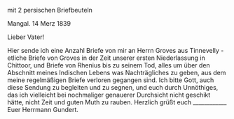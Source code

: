 mit 2 persischen Briefbeuteln

 Mangal. 14 Merz 1839

Lieber Vater!

Hier sende ich eine Anzahl Briefe von mir an Herrn Groves aus Tinnevelly - etliche Briefe von Groves in der Zeit unserer ersten Niederlassung in Chittoor, und Briefe von Rhenius bis zu seinem Tod, alles um über den Abschnitt meines Indischen Lebens was Nachträgliches zu geben, aus dem meine regelmäßigen Briefe verloren gegangen sind. Ich bitte Gott, auch diese Sendung zu begleiten und zu segnen, und euch durch Unnöthiges, das ich vielleicht bei nochmaliger genauerer Durchsicht nicht geschikt hätte, nicht Zeit und guten Muth zu rauben. Herzlich grüßt euch ____________ Euer Herrmann Gundert. 
